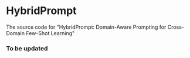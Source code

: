 # HybridPrompt
The source code for "HybridPrompt: Domain-Aware Prompting for Cross-Domain Few-Shot Learning"

### To be updated
